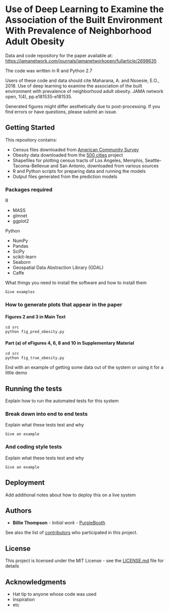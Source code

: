 # Use of Deep Learning to Examine the Association of the Built Environment With Prevalence of Neighborhood Adult Obesity

Data and code repository for the paper available at: https://jamanetwork.com/journals/jamanetworkopen/fullarticle/2698635

The code was written in R and Python 2.7

Users of these code and data should cite Maharana, A. and Nsoesie, E.O., 2018. Use of deep learning to examine the association of the built environment with prevalence of neighborhood adult obesity. JAMA network open, 1(4), pp.e181535-e181535. 

Generated figures might differ aesthetically due to post-processing. If you find errors or have questions, please submit an issue.

## Getting Started

This repository contains:
* Census files downloaded from [American Community Survey](https://www.census.gov/programs-surveys/acs)
* Obesity data downloaded from the [500 cities](https://www.cdc.gov/500cities/index.htm) project
* Shapefiles for plotting census tracts of Los Angeles, Memphis, Seattle-Tacoma-Bellevue and San Antonio, downloaded from various sources
* R and Python scripts for preparing data and running the models
* Output files generated from the prediction models

### Packages required
R
* MASS
* glmnet
* ggplot2


Python 
* NumPy
* Pandas
* SciPy
* scikit-learn
* Seaborn
* Geospatial Data Abstraction Library (GDAL)
* Caffe





What things you need to install the software and how to install them

```
Give examples
```

### How to generate plots that appear in the paper

#### Figures 2 and 3 in Main Text

```
cd src
python fig_pred_obesity.py
```

#### Part (a) of eFigures 4, 6, 8 and 10 in Supplementary Material 

```
cd src
python fig_true_obesity.py
```

End with an example of getting some data out of the system or using it for a little demo

## Running the tests

Explain how to run the automated tests for this system

### Break down into end to end tests

Explain what these tests test and why

```
Give an example
```

### And coding style tests

Explain what these tests test and why

```
Give an example
```

## Deployment

Add additional notes about how to deploy this on a live system

## Authors

* **Billie Thompson** - *Initial work* - [PurpleBooth](https://github.com/PurpleBooth)

See also the list of [contributors](https://github.com/your/project/contributors) who participated in this project.

## License

This project is licensed under the MIT License - see the [LICENSE.md](LICENSE.md) file for details

## Acknowledgments

* Hat tip to anyone whose code was used
* Inspiration
* etc
